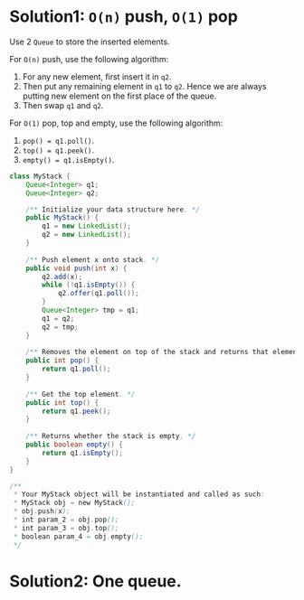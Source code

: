 # Solution1: `O(n)` push, `O(1)` pop 

Use 2 `Queue` to store the inserted elements. 

For `O(n)` push, use the following algorithm:  
1. For any new element, first insert it in `q2`.   
2. Then put any remaining element in `q1` to `q2`. Hence we are always putting new element on the first place of the queue.   
3. Then swap `q1` and `q2`. 

For `O(1)` pop, top and empty, use the following algorithm:

1. `pop() = q1.poll()`.   
2. `top() = q1.peek()`.   
3. `empty() = q1.isEmpty()`.  

```Java
class MyStack {
    Queue<Integer> q1;
    Queue<Integer> q2;

    /** Initialize your data structure here. */
    public MyStack() {
        q1 = new LinkedList();
        q2 = new LinkedList();
    }
    
    /** Push element x onto stack. */
    public void push(int x) {
        q2.add(x);
        while (!q1.isEmpty()) {
            q2.offer(q1.poll());
        }
        Queue<Integer> tmp = q1;
        q1 = q2;
        q2 = tmp;
    }
    
    /** Removes the element on top of the stack and returns that element. */
    public int pop() {
        return q1.poll();
    }
    
    /** Get the top element. */
    public int top() {
        return q1.peek();
    }
    
    /** Returns whether the stack is empty. */
    public boolean empty() {
        return q1.isEmpty();
    }
}

/**
 * Your MyStack object will be instantiated and called as such:
 * MyStack obj = new MyStack();
 * obj.push(x);
 * int param_2 = obj.pop();
 * int param_3 = obj.top();
 * boolean param_4 = obj.empty();
 */
```

# Solution2: One queue. 

